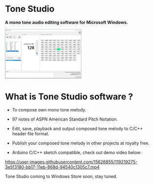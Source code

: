 # Tone Studio
**A mono tone audio editing software for Microsoft Windows.**

<img src="https://github.com/rickygai/tonestudio/blob/main/images/ToneStudio.png" width=50% height=50%>

# What is Tone Studio software ?
- To compose own mono tone melody.

- 97 notes of ASPN American Standard Pitch Notation.

- Edit, save, playback and output composed tone melody to C/C++ header file format.

- Publish your composed tone melody in other projects at royalty free.

- Arduino C/C++ sketch compatible, check out demo video below:

https://user-images.githubusercontent.com/15626855/119219275-3e5f3180-bb17-11eb-868d-94540c1305c7.mp4

Tone Studio coming to Windows Store soon, stay tuned.
<br><br/>
